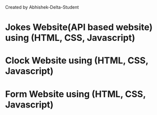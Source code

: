 Created by Abhishek-Delta-Student
# Jokes Website(API based website) using (HTML, CSS, Javascript)
# Clock Website using (HTML, CSS, Javascript)
# Form Website using (HTML, CSS, Javascript)

